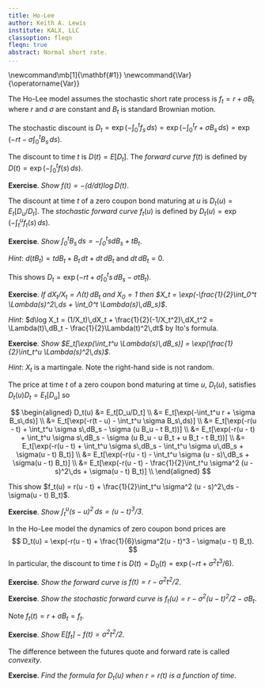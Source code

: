 ```yaml
---
title: Ho-Lee
author: Keith A. Lewis
institute: KALX, LLC
classoption: fleqn
fleqn: true
abstract: Normal short rate.
...
```


\newcommand\mb[1]{\mathbf{#1}}
\newcommand{\Var}{\operatorname{Var}}

The Ho-Lee model assumes the stochastic short rate process is 
$f_t = r + \sigma B_t$ where $r$ and $\sigma$ are constant
and $B_t$ is standard Brownian motion.

The stochastic discount is $D_t = \exp(-\int_0^t f_s\,ds) = 
\exp(-\int_0^t r + \sigma B_s\,ds) = \exp(-rt - \sigma\int_0^t B_s\,ds)$.

The discount to time $t$ is $D(t) = E[D_t]$. The _forward curve_ $f(t)$
is defined by $D(t) = \exp(-\int_0^t f(s)\,ds)$.

__Exercise__. _Show $f(t) = -(d/dt)\log D(t)$_.

The discount at time $t$ of a zero coupon bond maturing at $u$ is
$D_t(u) = E_t[D_u/D_t]$. The _stochastic forward curve_ $f_t(u)$
is defined by $D_t(u) = \exp(-\int_t^u f_t(s)\,ds)$.

__Exercise__. _Show $\int_0^t B_s\,ds = -\int_0^t s dB_s + t B_t$_.

_Hint_: $d(t B_t) = t dB_t + B_t\,dt + dt\,dB_t$ and $dt\,dB_t = 0$.

This shows $D_t = \exp(-rt + \sigma \int_0^t s\,dB_s - \sigma tB_t)$.

__Exercise__. _If $dX_t/X_t = \Lambda(t)\,dB_t$ and $X_0 = 1$ then
$X_t = \exp(-\frac{1}{2}\int_0^t \Lambda(s)^2\,ds + \int_0^t \Lambda(s)\,dB_s)$_.

_Hint_: $d\log X_t = (1/X_t)\,dX_t + \frac{1}{2}(-1/X_t^2)\,dX_t^2 = \Lambda(t)\,dB_t - \frac{1}{2}\Lambda(t)^2\,dt$
by Ito's formula.

__Exercise__. _Show $E_t[\exp(\int_t^u \Lambda(s)\,dB_s)] = \exp(\frac{1}{2}\int_t^u \Lambda(s)^2\,ds)$_.

_Hint_: $X_t$ is a martingale. Note the right-hand side is not random.

The price at time $t$ of a zero coupon bond maturing at time $u$, $D_t(u)$,
satisfies $D_t(u)D_t = E_t[D_u]$ so

$$
\begin{aligned}
D_t(u) &= E_t[D_u/D_t] \\
	&= E_t[\exp(-\int_t^u r + \sigma B_s\,ds)] \\
	&= E_t[\exp(-r(t - u) - \int_t^u \sigma B_s\,ds)] \\
	&= E_t[\exp(-r(u - t) + \int_t^u \sigma s\,dB_s - \sigma (u B_u - t B_t))] \\
	&= E_t[\exp(-r(u - t) + \int_t^u \sigma s\,dB_s - \sigma (u B_u - u B_t + u B_t - t B_t))] \\
	&= E_t[\exp(-r(u - t) + \int_t^u \sigma s\,dB_s - \int_t^u \sigma u\,dB_s + \sigma(u - t) B_t)] \\
	&= E_t[\exp(-r(u - t) - \int_t^u \sigma (u - s)\,dB_s + \sigma(u - t) B_t)] \\
	&= E_t[\exp(-r(u - t) - \frac{1}{2}\int_t^u \sigma^2 (u - s)^2\,ds + \sigma(u - t) B_t)] \\
\end{aligned}
$$

This show $f_t(u) = r(u - t) + \frac{1}{2}\int_t^u \sigma^2 (u - s)^2\,ds - \sigma(u - t) B_t)$.

__Exercise__. _Show $\int_t^u (s - u)^2\,ds = (u - t)^3/3$_.

In the Ho-Lee model the dynamics of zero coupon bond prices are
$$
	D_t(u) = \exp(-r(u - t) + \frac{1}{6}\sigma^2(u - t)^3 - \sigma(u - t) B_t).
$$
In particular, the discount to time $t$ is $D(t) = D_0(t) = \exp(-rt + \sigma^2 t^3/6)$.

__Exercise__. _Show the forward curve is $f(t) = r - \sigma^2 t^2/2$_.

__Exercise__. _Show the stochastic forward curve is $f_t(u) = r - \sigma^2 (u - t)^2/2 - \sigma B_t$_.

Note $f_t(t) = r + \sigma B_t = f_t$.

__Exercise__. _Show $E[f_t] - f(t) = \sigma^2t^2/2$_.

The difference between the futures quote and forward rate is called _convexity_.

__Exercise__. _Find the formula for $D_t(u)$ when $r = r(t)$ is a function of time_.

<!--
We can also allow $\sigma = \sigma(t)$ to be a function of time.
Let $f_t = r(t) + \sigma(s) B_t$.
Since $d(\Sigma(t)B_t) = \Sigma'(t)B_t\,dt + \Sigma(t)\,dB_t$ and
taking $\sigma(s) = \Sigma'(s)$ we have
$$
\begin{aligned}
	E_t[D_u/D_t] &= E_t[\exp(-\int_t^u r(s) + \sigma(s) B_s\,ds)] \\
	&= E_t[\exp(-\int_t^u r(s)\,ds + d(\Sigma(s)B_s) - \Sigma(s)\,dB_s)] \\
	&= E_t[\exp(-\int_t^u r(s)\,ds + \Sigma(u)B_u - \Sigma(t)B_t - \int_u^t \Sigma(s)\,dB_s)] \\
	&= E_t[\exp(-\int_t^u r(s)\,ds + (\Sigma(u)B_u - \Sigma(u)B_t + \Sigma(u)B_t - \Sigma(t)B_t)
		 - \int_u^t \Sigma(s)\,dB_s)] \\
	&= E_t[\exp(-\int_t^u r(s)\,ds + \Sigma(u)\int_t^u dB_s + (\Sigma(u) - \Sigma(t))B_t - \int_u^t \Sigma(s)\,dB_s)] \\
	&= E_t[\exp(-\int_t^u r(s)\,ds + \int_t^u \Sigma(u) - \Sigma(s)\,dB_s + (\Sigma(u) - \Sigma(t))B_t )] \\
	&= \exp(-\int_t^u r(s)\,ds + \frac{1}{2}\int_t^u (\Sigma(u) - \Sigma(s))^2\,ds + (\Sigma(u) - \Sigma(t))B_t ) \\
\end{aligned}
$$

Since $\int_t^u f_t(s)\,ds = \int_t^u r(s)\,ds + \frac{1}{2}\int_t^u (\Sigma(u) - \Sigma(s))^2\,ds
+ (\Sigma(u) - \Sigma(t))B_t$
we have 
$$
	f_t(u) = r(u) + \sigma(u) \int_t^u (\Sigma(u) - \Sigma(s))\,ds + \sigma(u) B_t
$$
using $(d/dx) \int_a^x g(x,s)\,ds = g(x,x) + \int_a^x (\partial/\partial x)g(x,s)\,ds$.

A _forward contract_ is specified by an interval $[t,u]$, a forward rate $f$, and
a day count basis $\delta$. It has cash flows $-1$ at $t$ and $1 + f\delta(t,u)$ at $u$
where the day count fraction $\delta(t,u)$ is approximately equal to the time
in years from $t$ to $u$.

__Exercise__. _The price of the forward contract is zero at time $s \le t$ if and only
if $f = (1/\delta(t,u))(D_s(t)/D_s(u) - 1)$_.

_Hint_: $0 = E_s[-D_t + (1 + f\delta)D_u]$.

We call $F_s^\delta(t,u) = (1/\delta(t,u))(D_s(t)/D_s(u) - 1)$
the _par forward_ at time $s$ over $[t,u]$ for day count basis $\delta$.

A _foward contract paying in arrears_ is also specified by an interval
$[t,u]$, a forward rate $f$, and a day count basis $\delta$.
It has a single cash flow $(f - F_t(t,u))\delta(t,u)$ at $u$.

A _caplet_ with strike $k$ is a call option on a forward rate.
It has cash flow $\max\{F_t^\delta(t,u) - k, 0\}$ at time $u$.
A _floolet_ is a put option on a forward rate.
It has cash flow $\max\{k - F_t^\delta(t,u), 0\}$ at time $u$.

__Exercise__. _Find a closed form solution for the value of a caplet and floorlet in the Ho-Lee model_.

_Hint_: $F - k = e^N - h$ for some normally distributed random variable $N$ and constant $h$.

## Remarks

An objection to the Ho-Lee model is that is allows
[negative interest rates](https://www.investopedia.com/articles/investing/070915/how-negative-interest-rates-work.asp).
This is not an arbitrage violation and has occured in the real world.

The parameterization $f_t = r(1 + \sigma B_t)$ is closer to a lognormal model since $1 + x\approx e^x$
for small $x$. When using this replace $\sigma$ by $r\sigma$ in the equations above.

A multi-factor model can be specified using multi-dimensional Brownian motion and vector-valued volatility.
